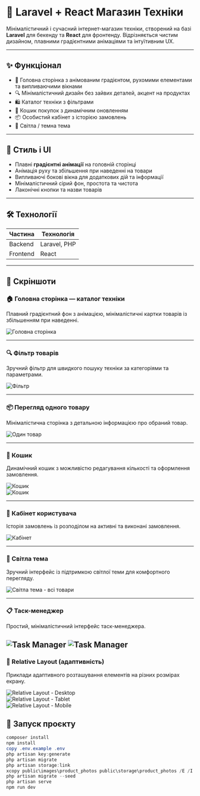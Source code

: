 # 🛒 Laravel + React Магазин Техніки

Мінімалістичний і сучасний інтернет-магазин техніки, створений на базі **Laravel** для бекенду та **React** для
фронтенду. Відрізняється чистим дизайном, плавними градієнтними анімаціями та інтуїтивним UX.

---

## ✨ Функціонал

- 🎨 Головна сторінка з анімованим градієнтом, рухомими елементами та випливаючими вікнами
- 🔍 Мінімалістичний дизайн без зайвих деталей, акцент на продуктах
- 🛍️ Каталог техніки з фільтрами
- 🛒 Кошик покупок з динамічним оновленням
- 📦 Особистий кабінет з історією замовлень
- 🌙 Світла / темна тема

---

## 🎨 Стиль і UI

- Плавні **градієнтні анімації** на головній сторінці
- Анімація руху та збільшення при наведенні на товари
- Випливаючі бокові вікна для додаткових дій та інформації
- Мінімалістичний сірий фон, простота та чистота
- Лаконічні кнопки та назви товарів

---

## 🛠 Технології

| Частина  | Технологія   |
|----------|--------------|
| Backend  | Laravel, PHP |
| Frontend | React        |

---

## 📸 Скріншоти

### 🏠 Головна сторінка — каталог техніки

Плавний градієнтний фон з анімацією, мінімалістичні картки товарів із збільшенням при наведенні.

![Головна сторінка](./screenshots/home.png)

---

### 🔍 Фільтр товарів

Зручний фільтр для швидкого пошуку техніки за категоріями та параметрами.

![Фільтр](./screenshots/filter.png)

---

### 📦 Перегляд одного товару

Мінімалістична сторінка з детальною інформацією про обраний товар.

![Один товар](./screenshots/single-product.png)

---

### 🛒 Кошик

Динамічний кошик з можливістю редагування кількості та оформлення замовлення.

![Кошик](screenshots/cart-1.png)  
![Кошик](screenshots/cart-2.png)

---

### 👤 Кабінет користувача

Історія замовлень із розподілом на активні та виконані замовлення.

![Кабінет](./screenshots/dashboard.png)

---

### 🌙 Світла тема

Зручний інтерфейс із підтримкою світлої теми для комфортного перегляду.

![Світла тема - всі товари](./screenshots/light-theme-products.png)

---

### 📋 Таск-менеджер

Простий, мінімалістичний інтерфейс таск-менеджера.

![Task Manager](./screenshots/task-manager-1.png)
![Task Manager](./screenshots/task-manager-2.png)
---

### 🧩 Relative Layout (адаптивність)

Приклади адаптивного розташування елементів на різних розмірах екрану.

![Relative Layout - Desktop](./screenshots/relative-layout-desktop.png)  
![Relative Layout - Tablet](./screenshots/relative-layout-tablet.png)  
![Relative Layout - Mobile](./screenshots/relative-layout-mobile.png)

## 🚀 Запуск проєкту

```powershell
composer install
npm install
copy .env.example .env
php artisan key:generate
php artisan migrate
php artisan storage:link
xcopy public\images\product_photos public\storage\product_photos /E /I
php artisan migrate --seed
php artisan serve
npm run dev
```
